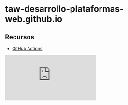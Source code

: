 # taw-desarrollo-plataformas-web.github.io

## Recursos

* [GitHub Actions](https://github.com/taw-desarrollo-plataformas-web/recursos/raw/main/AltaGitHubPages.pdf) 

<embed src="https://github.com/taw-desarrollo-plataformas-web/recursos/raw/main/AltaGitHubPages.pdf">
</embed >

<object data="https://github.com/taw-desarrollo-plataformas-web/recursos/raw/main/AltaGitHubPages.pdf" type="application/pdf">
</object>